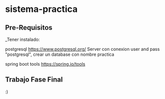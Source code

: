 # sistema-practica


## Pre-Requisitos
_Tener instalado:

postgresql https://www.postgresql.org/ Server con conexion user and pass "postgresql", crear un database con nombre practica

spring boot tools https://spring.io/tools


## Trabajo Fase Final

:)
